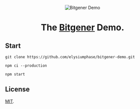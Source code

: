 <p align="center">
  <img src="bitgener.png" alt="Bitgener Demo" />
</p>

<h1 align="center">
  The <a href="https://github.com/elysiumphase/bitgener.git">Bitgener</a> Demo.
</h1>

## Start

```shell
git clone https://github.com/elysiumphase/bitgener-demo.git

npm ci --production

npm start
```

## License

[MIT](LICENSE.md).
